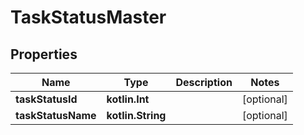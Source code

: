 
# TaskStatusMaster

## Properties
Name | Type | Description | Notes
------------ | ------------- | ------------- | -------------
**taskStatusId** | **kotlin.Int** |  |  [optional]
**taskStatusName** | **kotlin.String** |  |  [optional]




